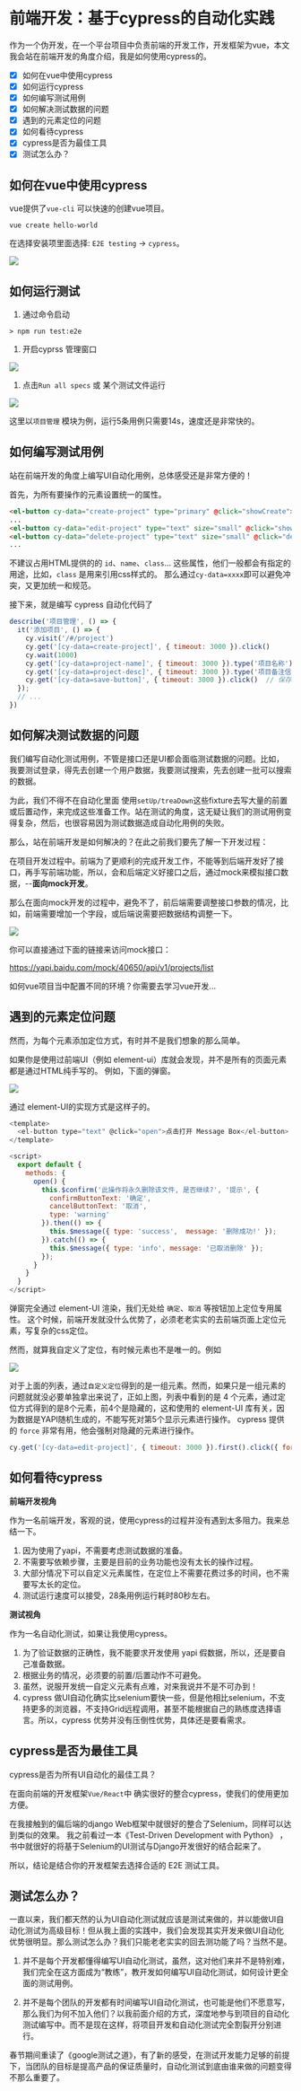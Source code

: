# 前端开发：基于cypress的自动化实践

作为一个伪开发，在一个平台项目中负责前端的开发工作，开发框架为vue，本文我会站在前端开发的角度介绍，我是如何使用cypress的。

- [x] 如何在vue中使用cypress
- [x] 如何运行cypress
- [x] 如何编写测试用例
- [x] 如何解决测试数据的问题
- [x] 遇到的元素定位的问题
- [x] 如何看待cypress
- [x] cypress是否为最佳工具
- [x] 测试怎么办？

## 如何在vue中使用cypress

vue提供了`vue-cli` 可以快速的创建vue项目。

```shell
vue create hello-world
```

在选择安装项里面选择: `E2E testing` -> `cypress`。

![](./vue-cli.png)


## 如何运行测试

1. 通过命令启动

```shell
> npm run test:e2e
```

1. 开启cyprss 管理窗口

![](./cypress-01.png)

1. 点击`Run all specs` 或 某个测试文件运行

![](./cypress-02.png)

这里以`项目管理` 模块为例，运行5条用例只需要14s，速度还是非常快的。


## 如何编写测试用例

站在前端开发的角度上编写UI自动化用例，总体感受还是非常方便的！

首先，为所有要操作的元素设置统一的属性。

```html
<el-button cy-data="create-project" type="primary" @click="showCreate">创建</el-button>
...
<el-button cy-data="edit-project" type="text" size="small" @click="showEdit(scope.row)">编辑</el-button>
<el-button cy-data="delete-project" type="text" size="small" @click="deleteProject(scope.row)">删除</el-button>
...
```

不建议占用HTML提供的的 `id`、`name`、`class`... 这些属性，他们一般都会有指定的用途，比如，`class` 是用来引用css样式的。 那么通过`cy-data=xxxx`即可以避免冲突，又更加统一和规范。

接下来，就是编写 cypress 自动化代码了
```js
describe('项目管理', () => {
  it('添加项目', () => {
    cy.visit('/#/project')
    cy.get('[cy-data=create-project]', { timeout: 3000 }).click()
    cy.wait(1000)
    cy.get('[cy-data=project-name]', { timeout: 3000 }).type('项目名称')
    cy.get('[cy-data=project-desc]', { timeout: 3000 }).type('项目备注信息')
    cy.get('[cy-data=save-button]', { timeout: 3000 }).click()  // 保存项目
  });
  // ...
})
```

## 如何解决测试数据的问题

我们编写自动化测试用例，不管是接口还是UI都会面临测试数据的问题。比如，我要测试登录，得先去创建一个用户数据，我要测试搜索，先去创建一批可以搜索的数据。

为此，我们不得不在自动化里面 使用`setUp/treaDown`这些fixture去写大量的前置或后置动作，来完成这些准备工作。站在测试的角度，这无疑让我们的测试用例变得复杂，然后，也很容易因为测试数据造成自动化用例的失败。

那么，站在前端开发是如何解决的？在此之前我们要先了解一下开发过程：

在项目开发过程中。前端为了更顺利的完成开发工作，不能等到后端开发好了接口，再手写前端功能，所以，会和后端定义好接口之后，通过mock来模拟接口数据，--__面向mock开发__。

那么在面向mock开发的过程中，避免不了，前后端需要调整接口参数的情况，比如，前端需要增加一个字段，或后端说需要把数据结构调整一下。

![](yapi_01.png)

你可以直接通过下面的链接来访问mock接口：

https://yapi.baidu.com/mock/40650/api/v1/projects/list

如何vue项目当中配置不同的环境？你需要去学习vue开发...


## 遇到的元素定位问题

然而，为每个元素添加定位方式，有时并不是我们想象的那么简单。

如果你是使用过前端UI（例如 element-ui）库就会发现，并不是所有的页面元素都是通过HTML纯手写的。 例如，下面的弹窗。

![](message-box.png)

通过 element-UI的实现方式是这样子的。

```js
<template>
  <el-button type="text" @click="open">点击打开 Message Box</el-button>
</template>

<script>
  export default {
    methods: {
      open() {
        this.$confirm('此操作将永久删除该文件, 是否继续?', '提示', {
          confirmButtonText: '确定',
          cancelButtonText: '取消',
          type: 'warning'
        }).then(() => {
          this.$message({ type: 'success',  message: '删除成功!' });
        }).catch(() => {
          this.$message({ type: 'info', message: '已取消删除' });          
        });
      }
    }
  }
</script>
```

弹窗完全通过 element-UI 渲染，我们无处给 `确定`、`取消` 等按钮加上定位专用属性。 这个时候，前端开发就没什么优势了，必须老老实实的去前端页面上定位元素，写复杂的css定位。

然而，就算我自定义了定位，有时候元素也不是唯一的。例如

![](./find-element.png)

对于上面的列表，通过`自定义定位`得到的是一组元素。然而，如果只是一组元素的问题就就没必要单独拿出来说了，正如上图，列表中看到的是 4 个元素，通过定位方式得到的是8个元素，前4个是隐藏的，这和使用的 element-UI 库有关，因为数据是YAPI随机生成的，不能写死对第5个显示元素进行操作。 cypress 提供的 `force` 非常有用，他会强制对隐藏的元素进行操作。

```js
cy.get('[cy-data=edit-project]', { timeout: 3000 }).first().click({ force: true })
```

##  如何看待cypress

__前端开发视角__

作为一名前端开发，客观的说，使用cypress的过程并没有遇到太多阻力。我来总结一下。

1. 因为使用了yapi，不需要考虑测试数据的准备。
2. 不需要写依赖步骤，主要是目前的业务功能也没有太长的操作过程。
3. 大部分情况下可以自定义元素属性，在定位上不需要花费过多的时间，也不需要写太长的定位。
4. 测试运行速度可以接受，28条用例运行耗时80秒左右。

__测试视角__

作为一名自动化测试，如果让我使用cypress。

1. 为了验证数据的正确性，我不能要求开发使用 yapi 假数据，所以，还是要自己准备数据。
2. 根据业务的情况，必须要的前置/后置动作不可避免。
3. 虽然，说服开发统一自定义元素有点难，对来我说并不是不可办到！
4. cypress 做UI自动化确实比selenium要快一些，但是他相比selenium，不支持更多的浏览器，不支持Grid远程调用，甚至不能根据自己的熟练度选择语言。所以，cypress 优势并没有压倒性优势，具体还是要看需求。

## cypress是否为最佳工具

cypress是否为所有UI自动化的最佳工具？

在面向前端的开发框架`Vue/React`中 确实很好的整合cypress，使我们的使用更加方便。

在我接触到的偏后端的django Web框架中就很好的整合了Selenium，同样可以达到类似的效果。 我之前看过一本《Test-Driven Development with Python》 ，书中就很好的将基于Selenium的UI测试与Django开发很好的结合起来了。

所以，结论是结合你的开发框架去选择合适的 E2E 测试工具。

## 测试怎么办？

一直以来，我们都天然的认为UI自动化测试就应该是测试来做的，并以能做UI自动化测试为高级目标！但从我上面的实践中，我们会发现其实开发来做UI自动化优势很明显。那么测试怎么办？我们只能老老实实的回去测功能了吗？当然不是。

1. 并不是每个开发都懂得编写UI自动化测试，虽然，这对他们来并不是特别难，我们完全在这方面成为“教练”，教开发如何编写UI自动化测试，如何设计更全面的测试用例。


2. 并不是每个团队的开发都有时间编写UI自动化测试，也可能是他们不愿意写，那么我们为何不加入他们？以我前面介绍的方式，深度地参与到项目的自动化测试编写中。而不是现在这样，将项目开发和自动化测试完全割裂开分别进行。

春节期间重读了《google测试之道》，有了新的感受，在测试开发能力足够的前提下，当团队的目标是提高产品的保证质量时，自动化测试到底由谁来做的问题变得不那么重要了。


